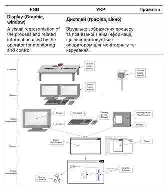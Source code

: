 | ENG                                                          | УКР                                                          | Примітка |
| ------------------------------------------------------------ | ------------------------------------------------------------ | -------- |
| **Display (Graphic, window)**                                | **Дисплей (графіка, вікно)**                                 |          |
| A visual representation of the process and related information used by the operator for monitoring and control. | Візуальне зображення процесу та пов'язаної з ним інформації, що використовується оператором для моніторингу та керування. |          |

![](media/1.png)